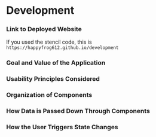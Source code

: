 # Development

### Link to Deployed Website
If you used the stencil code, this is `https://happyfrog612.github.io/development`

### Goal and Value of the Application

### Usability Principles Considered

### Organization of Components

### How Data is Passed Down Through Components

### How the User Triggers State Changes

